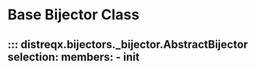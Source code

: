 # Base Bijector Class

::: distreqx.bijectors._bijector.AbstractBijector
    selection:
        members:
            - __init__
---
